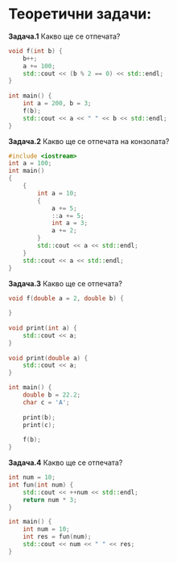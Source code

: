 # Теоретични задачи:

**Задача.1** Какво ще се отпечата?

```c++
void f(int b) {
   	b++;
   	a += 100;
   	std::cout << (b % 2 == 0) << std::endl;
}
 
int main() {
   	int a = 200, b = 3;
   	f(b);
   	std::cout << a << " " << b << std::endl;
}
```

**Задача.2** Какво ще се отпечата на конзолата?

```c++
#include <iostream>
int a = 100;
int main()
{
    {
        int a = 10;
        {
            a += 5;
            ::a += 5;
            int a = 3;
            a += 2;
        }
        std::cout << a << std::endl;
    }
    std::cout << a << std::endl;
}
```

**Задача.3** Какво ще се отпечата?

```c++
void f(double a = 2, double b) {
 
}
 
void print(int a) {
   	std::cout << a;
}
 
void print(double a) {
   	std::cout << a;
}

int main() {
   	double b = 22.2;
   	char c = 'A';
 
   	print(b);
   	print(c);
 
   	f(b);
}
```

**Задача.4** Какво ще се отпечата?

```c++
int num = 10;
int fun(int num) {
	std::cout << ++num << std::endl;
	return num * 3;
}

int main() {
	int num = 10;
	int res = fun(num);
	std::cout << num << " " << res;
}
```

